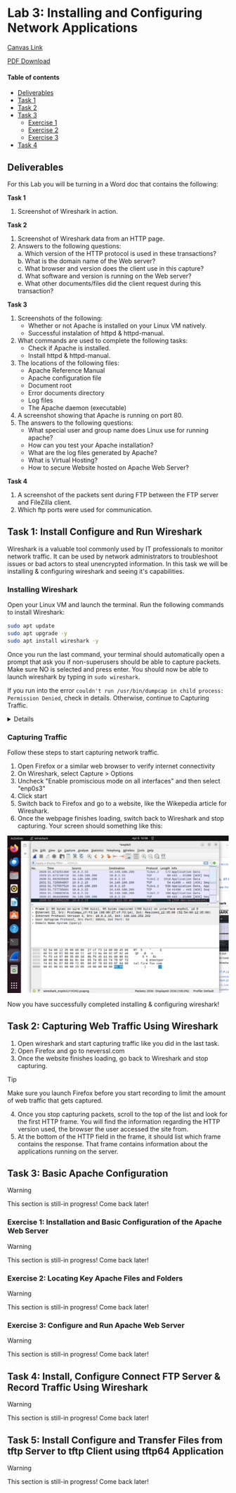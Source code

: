 # Lab 3: Installing and Configuring Network Applications

[Canvas Link](https://canvas.csun.edu/courses/150468/assignments/1855195)

[PDF Download](https://canvas.csun.edu/courses/150468/files/24746401?wrap=1)

#### Table of contents
* [Deliverables](#deliverables)
* [Task 1](#task-1-install-configure-and-run-wireshark)
* [Task 2](#task-2-capturing-web-traffic-using-wireshark)
* [Task 3](#task-3-basic-apache-configuration)
    * [Exercise 1](#exercise-1-installation-and-basic-configuration-of-the-apache-web-server)
    * [Exercise 2](#exercise-2-locating-key-apache-files-and-folders)
    * [Exercise 3](#exercise-3-configure-and-run-apache-web-server)
* [Task 4](#task-4-install-configure-connect-ftp-server--record-traffic-using-wireshark)

## Deliverables

For this Lab you will be turning in a Word doc that contains the following:

**Task 1**
1. Screenshot of Wireshark in action.

**Task 2**
1. Screenshot of Wireshark data from an HTTP page.
1. Answers to the following questions: <br>
    a. Which version of the HTTP protocol is used in these transactions? <br>
    b. What is the domain name of the Web server? <br>
    c. What browser and version does the client use in this capture? <br>
    d. What software and version is running on the Web server? <br>
    e. What other documents/files did the client request during this transaction? <br>

**Task 3**
1. Screenshots of the following:
    - Whether or not Apache is installed on your Linux VM natively.
    - Successful instalation of httpd & httpd-manual.
1. What commands are used to complete the following tasks:
    - Check if Apache is installed.
    - Install httpd & httpd-manual.
1. The locations of the following files:
    - Apache Reference Manual
    - Apache configuration file
    - Document root
    - Error documents directory
    - Log files
    - The Apache daemon (executable)
1. A screenshot showing that Apache is running on port 80.
1. The answers to the following questions:
    - What special user and group name does Linux use for running apache?
    - How can you test your Apache installation?
    - What are the log files generated by Apache?
    - What is Virtual Hosting?
    - How to secure Website hosted on Apache Web Server?

**Task 4**
1. A screenshot of the packets sent during FTP between the FTP server and FileZilla client. 
1. Which ftp ports were used for communication.

## Task 1: Install Configure and Run Wireshark

Wireshark is a valuable tool commonly used by IT professionals to monitor network traffic. It can be used by network administrators to troubleshoot issues or bad actors to steal unencrypted information. In this task we will be installing & configuring wireshark and seeing it's capabilities.

### Installing Wireshark

Open your Linux VM and launch the terminal. Run the following commands to install Wireshark:
```bash
sudo apt update
sudo apt upgrade -y
sudo apt install wireshark -y
```
Once you run the last command, your terminal should automatically open a prompt that ask you if non-superusers should be able to capture packets. Make sure NO is selected and press enter. You should now be able to launch wireshark by typing in `sudo wireshark`.

If you run into the error `couldn't run /usr/bin/dumpcap in child process: Permission Denied`, check in details. Otherwise, continue to Capturing Traffic. 

<details>

On your Linux Terminal, type in the following bash commands:
``` bash
sudo dpkg-reconfigure wireshark-common
```
This time, select YES. This creates a special wireshark group. Now that the group is created, then you need to add your user account to the group. Type in the following command:
```bash
sudo adduser $USER wireshark
```
Restart your VM and launch wireshark through the terminal.
</details>

### Capturing Traffic

Follow these steps to start capturing network traffic.
1. Open Firefox or a similar web browser to verify internet connectivity
1. On Wireshark, select Capture > Options
1. Uncheck "Enable promiscious mode on all interfaces" and then select "enp0s3"
1. Click start
1. Switch back to Firefox and go to a website, like the Wikepedia article for Wireshark.
1. Once the webpage finishes loading, switch back to Wireshark and stop capturing. Your screen should something like this:

![Wireshark Traffic Example Task 1](/Pictures/Task1_Wireshark.png)

Now you have successfully completed installing & configuring wireshark!

## Task 2: Capturing Web Traffic Using Wireshark

1. Open wireshark and start capturing traffic like you did in the last task.
1. Open Firefox and go to neverssl.com
1. Once the website finishes loading, go back to Wireshark and stop capturing. 

> [!TIP]
> Make sure you launch Firefox before you start recording to limit the amount of web traffic that gets captured.

4. Once you stop capturing packets, scroll to the top of the list and look for the first HTTP frame. You will find the information regarding the HTTP version used, the browser the user accessed the site from.
1. At the bottom of the HTTP field in the frame, it should list which frame contains the response. That frame contains information about the applications running on the server.

## Task 3: Basic Apache Configuration

> [!WARNING]
> This section is still-in progress! Come back later!

<!-- TODO: Complete Section -->

### Exercise 1: Installation and Basic Configuration of the Apache Web Server

> [!WARNING]
> This section is still-in progress! Come back later!

<!-- TODO: Complete Section -->

### Exercise 2: Locating Key Apache Files and Folders

> [!WARNING]
> This section is still-in progress! Come back later!

<!-- TODO: Complete Section -->

### Exercise 3: Configure and Run Apache Web Server

> [!WARNING]
> This section is still-in progress! Come back later!

<!-- TODO: Complete Section -->

## Task 4: Install, Configure Connect FTP Server & Record Traffic Using Wireshark

> [!WARNING]
> This section is still-in progress! Come back later!

<!-- TODO: Complete Section -->

## Task 5: Install Configure and Transfer Files from tftp Server to tftp Client using tftp64 Application 

> [!WARNING]
> This section is still-in progress! Come back later!

<!-- TODO: Complete Section -->
